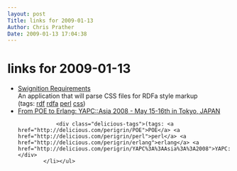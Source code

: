 ```yaml
---
layout: post
Title: links for 2009-01-13  
Author: Chris Prather
Date: 2009-01-13 17:04:38
---
```


# links for 2009-01-13
<ul class="delicious"><li>
                <div class="delicious-link"><a href="http://buzzword.org.uk/swignition/requirements">Swignition Requirements</a></div>
                <div class="delicious-extended">An application that will parse CSS files for RDFa style markup</div>
                <div class="delicious-tags">(tags: <a href="http://delicious.com/perigrin/rdf">rdf</a> <a href="http://delicious.com/perigrin/rdfa">rdfa</a> <a href="http://delicious.com/perigrin/perl">perl</a> <a href="http://delicious.com/perigrin/css">css</a>)</div>
            </li><li>
                <div class="delicious-link"><a href="http://conferences.yapcasia.org/ya2008/talk/1055">From POE to Erlang: YAPC::Asia 2008 - May 15-16th in Tokyo, JAPAN</a></div>
                
                <div class="delicious-tags">(tags: <a href="http://delicious.com/perigrin/POE">POE</a> <a href="http://delicious.com/perigrin/perl">perl</a> <a href="http://delicious.com/perigrin/erlang">erlang</a> <a href="http://delicious.com/perigrin/YAPC%3A%3AAsia%3A%3A2008">YAPC::Asia::2008</a>)</div>
            </li></ul>

